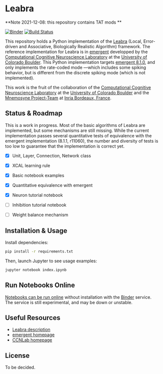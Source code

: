 # Leabra

**Note 2021-12-08: this repository contains TAT mods **

[![Binder](http://mybinder.org/badge.svg)](https://beta.mybinder.org/v2/gh/benureau/leabra/master)  [![Build Status](https://travis-ci.org/benureau/leabra.svg?branch=master)](https://travis-ci.org/benureau/leabra)

This repository holds a Python implementation of the [Leabra](https://grey.colorado.edu/emergent/index.php/Leabra) (Local, Error-driven and Associative, Biologically Realistic Algorithm) framework. The reference implementation for Leabra is in [emergent](https://grey.colorado.edu/emergent/index.php/Main_Page) developped by the [Computational Cognitive Neuroscience Laboratory](https://grey.colorado.edu/CompCogNeuro/index.php/CCNLab) at the [University of Colorado Boulder](http://www.colorado.edu/). This Python implementation targets [emergent 8.1.0](https://grey.colorado.edu/emergent/index.php/Changes_8.1.0), and only implements the rate-coded mode —which includes some spiking behavior, but is different from the discrete spiking mode (which is not implemented).

This work is the fruit of the collaboration of the [Computational Cognitive Neuroscience Laboratory](https://grey.colorado.edu/CompCogNeuro/index.php/CCNLab) at the [University of Colorado Boulder](http://www.colorado.edu/) and the [Mnemosyne Project-Team]() at [Inria Bordeaux, France](https://www.inria.fr/en/centre/bordeaux).


## Status & Roadmap

This is a work in progress. Most of the basic algorithms of Leabra are implemented, but some mechanisms are
still missing. While the current implementation passes several quantitative tests of equivalence with
the emergent implementation (8.1.1, r11060), the number and diversity of tests is too low to guarantee that
the implementation is correct yet.

- [x] Unit, Layer, Connection, Network class
- [x] XCAL learning rule
- [x] Basic notebook examples
- [x] Quantitative equivalence with emergent
- [x] Neuron tutorial notebook
- [ ] Inhibition tutorial notebook
- [ ] Weight balance mechanism


## Installation & Usage

Install dependencies:
```bash
pip install -r requirements.txt
```

Then, launch Jupyter to see usage examples:
```bash
jupyter notebook index.ipynb
```


## Run Notebooks Online

[Notebooks can be run online](https://beta.mybinder.org/v2/gh/benureau/leabra/master) without installation with the [Binder](http://mybinder.org) service. The service is still experimental, and may be down or unstable.


## Useful Resources

  * [Leabra description](https://grey.colorado.edu/emergent/index.php/Leabra)
  * [emergent homepage](https://grey.colorado.edu/emergent/index.php/Main_Page)
  * [CCNLab homepage](https://grey.colorado.edu/CompCogNeuro/index.php/CCNLab)

## License

To be decided.

